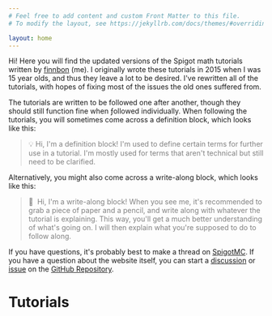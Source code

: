 ```yaml
---
# Feel free to add content and custom Front Matter to this file.
# To modify the layout, see https://jekyllrb.com/docs/themes/#overriding-theme-defaults

layout: home
---
```


Hi! Here you will find the updated versions of the Spigot math tutorials written by [finnbon](https://www.spigotmc.org/members/finnbon.37739/) (me). I originally wrote these tutorials in 2015 when I was 15 year olds, and thus they leave a lot to be desired. I've rewritten all of the tutorials, with hopes of fixing most of the issues the old ones suffered from.

The tutorials are written to be followed one after another, though they should still function fine when ƒollowed individually. When following the tutorials, you will sometimes come across a definition block, which looks like this:

> <span style="color: gray"><span style="font-style: normal">💡</span> Hi, I'm a definition block! I'm used to define certain terms for further use in a tutorial. I'm mostly used for terms that aren't technical but still need to be clarified.</span>

Alternatively, you might also come across a write-along block, which looks like this:

> <span style="color: gray"><span style="font-style: normal; margin-right: 4px">📝</span> Hi, I'm a write-along block! When you see me, it's recommended to grab a piece of paper and a pencil, and write along with whatever the tutorial is explaining. This way, you'll get a much better understanding of what's going on. I will then explain what you're supposed to do to follow along.</span>

If you have questions, it's probably best to make a thread on [SpigotMC](https://www.spigotmc.org/forums/spigot-plugin-development.52/). If you have a question about the website itself, you can start a [discussion](https://github.com/FinnBueno/Spigot-Math-Tutorials/discussions) or [issue](https://github.com/FinnBueno/Spigot-Math-Tutorials/issues) on the [GitHub Repository](https://github.com/FinnBueno/Spigot-Math-Tutorials/).

# Tutorials